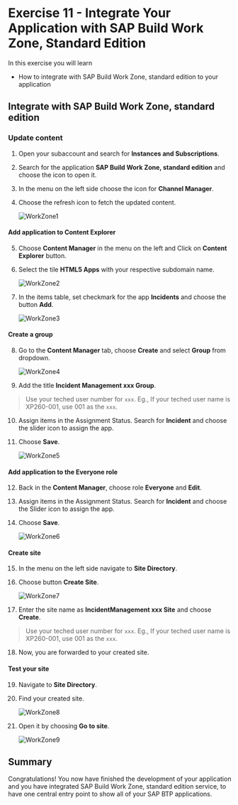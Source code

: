 # Exercise 11 - Integrate Your Application with SAP Build Work Zone, Standard Edition

In this exercise you will learn
- How to integrate with SAP Build Work Zone, standard edition to your application

##  Integrate with SAP Build Work Zone, standard edition

### Update content

1. Open your subaccount and search for **Instances and Subscriptions**.

2. Search for the application **SAP Build Work Zone, standard edition** and choose the icon to open it.

3. In the menu on the left side choose the icon for **Channel Manager**.

4. Choose the refresh icon to fetch the updated content.

   ![WorkZone1](./images/integrate_launchpad_1.png)

#### Add application to Content Explorer

5. Choose **Content Manager** in the menu on the left and Click on **Content Explorer** button.

6. Select the tile **HTML5 Apps** with your respective subdomain name.

    ![WorkZone2](./images/integrate_launchpad_2.png)

7. In the items table, set checkmark for the app **Incidents** and choose the button **Add**.

    ![WorkZone3](./images/integrate_launchpad_3.png)

#### Create a group

8. Go to the **Content Manager** tab, choose **Create** and select **Group** from dropdown.

    ![WorkZone4](./images/integrate_launchpad_4.png)

9. Add the title **Incident Management xxx Group**.
> Use your teched user number for `xxx`. Eg., If your teched user name is XP260-001, use 001 as the `xxx`.

10. Assign items in the Assignment Status. Search for **Incident** and choose the slider icon to assign the app.

11. Choose **Save**.

    ![WorkZone5](./images/integrate_launchpad_5.png)

#### Add application to the Everyone role

12. Back in the **Content Manager**, choose role **Everyone** and **Edit**.

13. Assign items in the Assignment Status. Search for **Incident** and choose the Slider icon to assign the app.

14. Choose **Save**.

    ![WorkZone6](./images/integrate_launchpad_6.png)

#### Create site

15. In the menu on the left side navigate to **Site Directory**.

16. Choose button **Create Site**.

     ![WorkZone7](./images/integrate_launchpad_7.png)

17. Enter the site name as **IncidentManagement xxx Site** and choose **Create**.
> Use your teched user number for `xxx`. Eg., If your teched user name is XP260-001, use 001 as the `xxx`.

18. Now, you are forwarded to your created site.

#### Test your site

19. Navigate to **Site Directory**.

20. Find your created site.

    ![WorkZone8](./images/integrate_launchpad_8.png)

21. Open it by choosing **Go to site**.

    ![WorkZone9](./images/integrate_launchpad_9.png)
 
## Summary

Congratulations! You now have finished the development of your application and you have integrated SAP Build Work Zone, standard edition service, to have one central entry point to show all of your SAP BTP applications.
